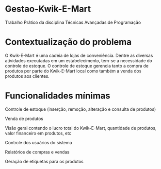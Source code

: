 # Gestao-Kwik-E-Mart

Trabalho Prático da disciplina Técnicas Avançadas de Programação 

# Contextualização do problema 
O Kwik-E-Mart é uma cadeia de lojas de conveniência. Dentre as diversas atividades executadas em um estabelecimento, tem-se a necessidade do controle de estoque. O controle de estoque gerencia tanto a compra de produtos por parte do Kwik-E-Mart local como também a venda dos produtos aos clientes.

# Funcionalidades mínimas

Controle de estoque (inserção, remoção, alteração e consulta de produtos)

Venda de produtos

Visão geral contendo o lucro total do Kwik-E-Mart, quantidade de produtos, valor financeiro em produtos, etc

Controle dos usuários do sistema

Relatórios de compras e vendas 

Geração de etiquetas para os produtos

